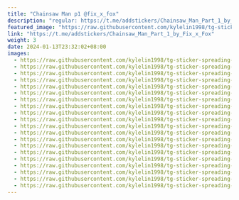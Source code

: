 ```yaml
---
title: "Chainsaw Man p1 @fix_x_fox"
description: "regular: https://t.me/addstickers/Chainsaw_Man_Part_1_by_Fix_x_Fox"
featured_image: "https://raw.githubusercontent.com/kylelin1998/tg-sticker-spreading-worldwide-images/main/img/d2b8234b-43ca-435b-8d56-b2fe84fabbbb.jpg"
link: "https://t.me/addstickers/Chainsaw_Man_Part_1_by_Fix_x_Fox"
weight: 3
date: 2024-01-13T23:32:02+08:00
images:
  - https://raw.githubusercontent.com/kylelin1998/tg-sticker-spreading-worldwide-images/main/img/d2b8234b-43ca-435b-8d56-b2fe84fabbbb.jpg
  - https://raw.githubusercontent.com/kylelin1998/tg-sticker-spreading-worldwide-images/main/img/fc5bf793-b9f0-42f3-a0ea-cb6c6af29619.jpg
  - https://raw.githubusercontent.com/kylelin1998/tg-sticker-spreading-worldwide-images/main/img/6c5d2995-248f-4bf4-8d5b-bb3c578a3b65.jpg
  - https://raw.githubusercontent.com/kylelin1998/tg-sticker-spreading-worldwide-images/main/img/ada7e4c4-52a2-49e2-b2bc-cb31162f8866.jpg
  - https://raw.githubusercontent.com/kylelin1998/tg-sticker-spreading-worldwide-images/main/img/aedd380c-61b1-47b0-960b-4dc3734c97ad.jpg
  - https://raw.githubusercontent.com/kylelin1998/tg-sticker-spreading-worldwide-images/main/img/2209671f-2c3c-4446-a8a2-785bf525a16a.jpg
  - https://raw.githubusercontent.com/kylelin1998/tg-sticker-spreading-worldwide-images/main/img/6e177036-acec-443f-8acb-9aba6ca1a88c.jpg
  - https://raw.githubusercontent.com/kylelin1998/tg-sticker-spreading-worldwide-images/main/img/8327822e-3948-4ce7-82c7-f688196c71b6.jpg
  - https://raw.githubusercontent.com/kylelin1998/tg-sticker-spreading-worldwide-images/main/img/90223037-57a3-45fb-a28a-c1fab8f1bdee.jpg
  - https://raw.githubusercontent.com/kylelin1998/tg-sticker-spreading-worldwide-images/main/img/fd81a5f1-df4c-4f06-92ea-3dba9279aad2.jpg
  - https://raw.githubusercontent.com/kylelin1998/tg-sticker-spreading-worldwide-images/main/img/16fdbcec-80c6-437d-bc1d-3d874f6a0158.jpg
  - https://raw.githubusercontent.com/kylelin1998/tg-sticker-spreading-worldwide-images/main/img/8ee06236-c21d-49d5-9656-91100a9cd379.jpg
  - https://raw.githubusercontent.com/kylelin1998/tg-sticker-spreading-worldwide-images/main/img/c02a4f82-c002-462a-9068-1b0187e73e03.jpg
  - https://raw.githubusercontent.com/kylelin1998/tg-sticker-spreading-worldwide-images/main/img/5b2c5a58-3f44-4af0-9e02-55b5ecfd85a9.jpg
  - https://raw.githubusercontent.com/kylelin1998/tg-sticker-spreading-worldwide-images/main/img/fde538a0-6389-453e-9aa3-1e8d6cb971e0.jpg
  - https://raw.githubusercontent.com/kylelin1998/tg-sticker-spreading-worldwide-images/main/img/7a02c1d0-03e5-4ac7-abdd-f4fb9e9bd363.jpg
  - https://raw.githubusercontent.com/kylelin1998/tg-sticker-spreading-worldwide-images/main/img/9f67480d-ab57-4eb1-b7d9-db6c2ee07fe0.jpg
  - https://raw.githubusercontent.com/kylelin1998/tg-sticker-spreading-worldwide-images/main/img/111dd1ca-b400-4e54-bf9c-bd9d7e52cc18.jpg
  - https://raw.githubusercontent.com/kylelin1998/tg-sticker-spreading-worldwide-images/main/img/96a8ec37-4a2d-4421-8d4c-6faeecee57ec.jpg
  - https://raw.githubusercontent.com/kylelin1998/tg-sticker-spreading-worldwide-images/main/img/1ad6ea62-40eb-4c2a-b89a-007edfaad276.jpg
---
```

